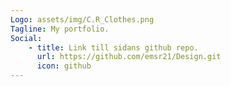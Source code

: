 ```yaml
---
Logo: assets/img/C.R_Clothes.png
Tagline: My portfolio.
Social:
    - title: Link till sidans github repo.
      url: https://github.com/emsr21/Design.git
      icon: github
---
```

